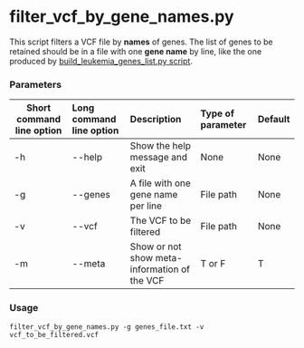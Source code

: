 # filter_vcf_by_gene_names.py

This script filters a VCF file by **names** of genes. 
The list of genes to be retained should be in a file with one **gene name** by line, like the one produced by
[build_leukemia_genes_list.py script](https://github.com/alexcoppe/iSeqs2/blob/master/scripts/build_leukemia_genes_list/README.md).

### Parameters

| Short command line option | Long command line option | Description | Type of parameter | Default |
| ------------- |:-------------| :-------------| :-------------| :-------------|
| -h | --help | Show the help message and exit | None | None
| -g | --genes | A file with one gene name per line | File path | None |
| -v | --vcf | The VCF to be filtered | File path | None |
| -m | --meta | Show or not show meta-information of the VCF | T or F | T |

### Usage

```
filter_vcf_by_gene_names.py -g genes_file.txt -v vcf_to_be_filtered.vcf
```

